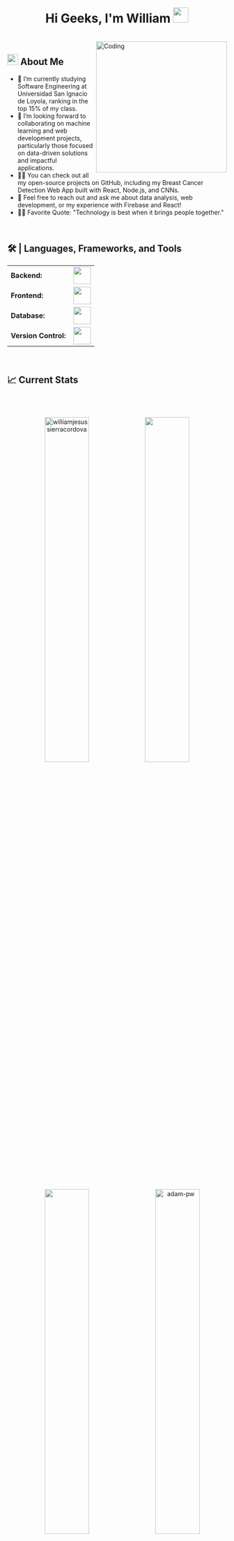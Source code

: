 <h1 align="center">Hi Geeks, I'm William <img src="https://media.giphy.com/media/hvRJCLFzcasrR4ia7z/giphy.gif" width="35"></h1>
<br />
<!--
-->

<img align="right" alt="Coding" width="300" src="https://i.giphy.com/media/v1.Y2lkPTc5MGI3NjExOG0zamlyZnl3ajNmdzMwMjgxcmxsOHN1NGluNXB3cGZrOWNoem00MCZlcD12MV9pbnRlcm5hbF9naWZfYnlfaWQmY3Q9Zw/YOczfjtC0H0IMBKhRf/giphy.gif">

## <img src="https://c.tenor.com/NCRHhqkXrJYAAAAi/programmers-go-internet.gif" width="25">  <b>About Me</b>

- 🔭 I’m currently studying Software Engineering at Universidad San Ignacio de Loyola, ranking in the top 15% of my class.
- 👯 I’m looking forward to collaborating on machine learning and web development projects, particularly those focused on data-driven solutions and impactful applications.
- 👨‍💻 You can check out all my open-source projects on GitHub, including my Breast Cancer Detection Web App built with React, Node.js, and CNNs.
- 💬 Feel free to reach out and ask me about data analysis, web development, or my experience with Firebase and React!
- 💪🏼 Favorite Quote: "Technology is best when it brings people together."

<br />
<!--
-->

<h2>🛠️ | Languages, Frameworks, and Tools </h2>
<table>
    <tr>
        <td style="font-weight: bold; padding-right: 10px; vertical-align: center; border: none;">Backend:</td>
        <td><img height="40" src="https://skillicons.dev/icons?i=python,java,cpp,cs,nodejs"/></td>
    </tr>
    <tr>
        <td style="font-weight: bold; padding-right: 10px; vertical-align: center;">Frontend:</td>
        <td><img height="40" src="https://skillicons.dev/icons?i=react,nextjs,mui,bootstrap,html,css,js,ts"/></td>
    </tr>
    <tr>
        <td style="font-weight: bold; padding-right: 10px; vertical-align: center; border: none;">Database:</td>
        <td><img height="40" src="https://skillicons.dev/icons?i=mysql,postgresql,firebase,mongodb,sqlite"/></td>
    </tr>
    <tr>
        <td style="font-weight: bold; padding-right: 10px; vertical-align: center; border: none;">Version Control:</td>
        <td><img height="40" src="https://skillicons.dev/icons?i=github,gitlab,git"/></td>
    </tr>
</table>

<br />
<!--
-->


<div align="left">
  
 ## :chart_with_upwards_trend: Current Stats
</br>
</div>
<br />
<p align="center"><img width="45%" src="https://github-readme-streak-stats.herokuapp.com/?user=williamjesussierracordova&theme=gotham&show_icons=true" alt="williamjesussierracordova"/>

<img width="45%" src="https://github-readme-stats-ten-gilt.vercel.app/api?username=williamjesussierracordova&show_icons=true&theme=gotham"/>
</p>

<p align="center"><img  width="45%" src="https://github-readme-stats-ten-gilt.vercel.app/api/top-langs/?username=williamjesussierracordova&theme=gotham"/>
<img width="45%" align="right" src="https://github.com/Adam-pw/Adam-pw/blob/main/animation_500_kxa883sd.gif" alt="adam-pw" />

</p>

<!--
-->


## <img src="https://media.giphy.com/media/LnQjpWaON8nhr21vNW/giphy.gif" width='30'> <b>Connect with Me</b>

 <em><b>I love connecting with different people,</b> so if you want to say <b>hi, I'd be delighted to meet you!</b>😃</em>
 
<p align='center'>

  <a href= "https://william-sierra-cordova.netlify.app">
    <img src="https://i.giphy.com/media/v1.Y2lkPTc5MGI3NjExZ2M0cTQ3bHJuYzRuZWQ3dXI1djJlbHUxOWNydHN1M212NGpkNmh1OSZlcD12MV9pbnRlcm5hbF9naWZfYnlfaWQmY3Q9Zw/9JrkkDoJuU0FbdbUZU/giphy.gif" height="40" width="45" alt="Website">
  </a>
  <a href="https://github.com/williamjesussierracordova" >
    <img src="https://img.shields.io/badge/github-%23121011.svg?style=for-the-badge&logo=github&logoColor=white" alt="Github">
  </a>
  <a href="mailto:williamjsc@hotmail.com" >
    <img src="https://img.shields.io/badge/Microsoft_Outlook-0078D4?style=for-the-badge&logo=microsoft-outlook&logoColor=white" alt="Outlook">
  </a>
  <a href="https://www.instagram.com/_williamjsc_">
    <img src="https://img.shields.io/badge/Instagram-%23E4405F.svg?style=for-the-badge&logo=Instagram&logoColor=white" alt="Instagram">
  </a>
  
</p>
  


